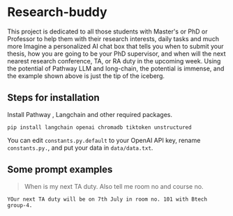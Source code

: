 # Research-buddy
This project is dedicated to all those students with Master's or PhD or Professor to help them with their research interests, daily tasks and much more
Imagine a personalized AI chat box that tells you when to submit your thesis, how you are going to be your PhD supervisor, and when will the next nearest research conference, TA, or RA duty in the upcoming week.
Using the potential of Pathway LLM and long-chain, the potential is immense, and the example shown above is just the tip of the iceberg.
## Steps for installation
Install Pathway , Langchain and other required packages.
```
pip install langchain openai chromadb tiktoken unstructured
```
You can edit `constants.py.default` to your OpenAI API key, rename `constants.py.`, and put your data in `data/data.txt`.

## Some prompt examples 
>When is my next TA duty. Also tell me room no and course no. 
```
YOur next TA duty will be on 7th July in room no. 101 with Btech group-4.
```
